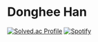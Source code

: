 # Donghee Han
[![Solved.ac Profile](http://mazassumnida.wtf/api/v2/generate_badge?boj=sealmean)](https://solved.ac/sealmean/)
[![Spotify](https://novatorem.bgstatic.vercel.app/api/spotify)](https://open.spotify.com/68r87x3VZdAMhv8nBVuynz)
